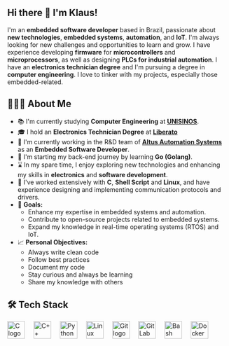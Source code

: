 ## Hi there 👋 I'm Klaus!

I'm an **embedded software developer** based in Brazil, passionate about **new technologies**, **embedded systems**, **automation**, and **IoT**. I'm always looking for new challenges and opportunities to learn and grow. I have experience developing **firmware** for **microcontrollers** and **microprocessors**, as well as designing **PLCs for industrial automation**. I have an **electronics technician degree** and I'm pursuing a degree in **computer engineering**. I love to tinker with my projects, especially those embedded-related.

## 👨🏻‍💻 **About Me**
- 📚 I'm currently studying **Computer Engineering** at [**UNISINOS**](https://www.unisinos.br/).
- 🎓 I hold an **Electronics Technician Degree** at [**Liberato**](https://www.liberato.com.br/)
- 💼 I'm currently working in the R&D team of [**Altus Automation Systems**](https://www.altus.com.br/en) as an **Embedded Software Developer**.
- 🌱 I'm starting my back-end journey by learning **Go (Golang)**.
- ⌛ In my spare time, I enjoy exploring new technologies and enhancing my skills in **electronics** and **software development**.
- 📍 I've worked extensively with **C**, **Shell Script** and **Linux**, and have experience designing and implementing communication protocols and drivers.
- 🎯 **Goals:**
  - Enhance my expertise in embedded systems and automation.
  - Contribute to open-source projects related to embedded systems.
  - Expand my knowledge in real-time operating systems (RTOS) and IoT.
- 📈 **Personal Objectives:**
  - Always write clean code
  - Follow best practices
  - Document my code
  - Stay curious and always be learning
  - Share my knowledge with others

## 🛠️ **Tech Stack**

<div align="left">
  <img src="https://cdn.jsdelivr.net/gh/devicons/devicon/icons/c/c-original.svg" height="40" alt="C logo"  />
  <img width="12" />
  <img src="https://cdn.jsdelivr.net/gh/devicons/devicon/icons/cplusplus/cplusplus-original.svg" height="40" alt="C++ logo"  />
  <img width="12" />
  <img src="https://cdn.jsdelivr.net/gh/devicons/devicon/icons/python/python-original.svg" height="40" alt="Python logo"  />
  <img width="12" />
  <img src="https://cdn.jsdelivr.net/gh/devicons/devicon/icons/linux/linux-original.svg" height="40" alt="Linux logo"  />
  <img width="12" />
  <img src="https://cdn.jsdelivr.net/gh/devicons/devicon/icons/git/git-original.svg" height="40" alt="Git logo"  />
  <img width="12" />
  <img src="https://cdn.jsdelivr.net/gh/devicons/devicon/icons/gitlab/gitlab-original.svg" height="40" alt="GitLab logo"  />
  <img width="12" />
  <img src="https://cdn.jsdelivr.net/gh/devicons/devicon/icons/bash/bash-original.svg" height="40" alt="Bash logo"  />
  <img width="12" />
  <img src="https://cdn.jsdelivr.net/gh/devicons/devicon/icons/docker/docker-original.svg" height="40" alt="Docker logo"  />
</div>
